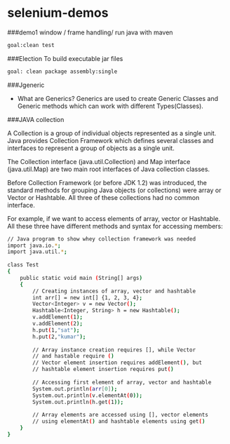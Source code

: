 # selenium-demos
###demo1
window / frame handling/ run java with maven
```sh
goal:clean test
```
###Election
 To build executable jar files
```sh
goal: clean package assembly:single
```

###Jgeneric
* What are Generics? 
Generics are used to create Generic Classes and Generic methods which can work with different Types(Classes).

###JAVA collection

A Collection is a group of individual objects represented as a single unit. Java provides Collection Framework which defines several classes and interfaces to represent a group of objects as a single unit.

The Collection interface (java.util.Collection) and Map interface (java.util.Map) are two main root interfaces of Java collection classes.


Before Collection Framework (or before JDK 1.2) was introduced, the standard methods for grouping Java objects (or collections) were array or Vector or Hashtable. All three of these collections had no common interface.

For example, if we want to access elements of array, vector or Hashtable. All these three have different methods and syntax for accessing members:
```sh
// Java program to show whey collection framework was needed
import java.io.*;
import java.util.*;
 
class Test
{
    public static void main (String[] args)
    {
        // Creating instances of array, vector and hashtable
        int arr[] = new int[] {1, 2, 3, 4};
        Vector<Integer> v = new Vector();
        Hashtable<Integer, String> h = new Hashtable();
        v.addElement(1);
        v.addElement(2);
        h.put(1,"sat");
        h.put(2,"kumar");
 
        // Array instance creation requires [], while Vector
        // and hastable require ()
        // Vector element insertion requires addElement(), but
        // hashtable element insertion requires put()
 
        // Accessing first element of array, vector and hashtable
        System.out.println(arr[0]);
        System.out.println(v.elementAt(0));
        System.out.println(h.get(1));
 
        // Array elements are accessed using [], vector elements
        // using elementAt() and hashtable elements using get()
    }
}

```

